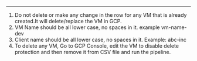 *********
1) Do not delete or make any change in the row for any VM that is already created.It will delete/replace the VM in GCP.
2) VM Name should be all lower case, no spaces in it. example vm-name-dev
3) Client name should be all lower case, no spaces in it. Example: abc-inc
4) To delete any VM, Go to GCP Console, edit the VM to disable delete protection and then remove it from CSV file and run the pipeline.